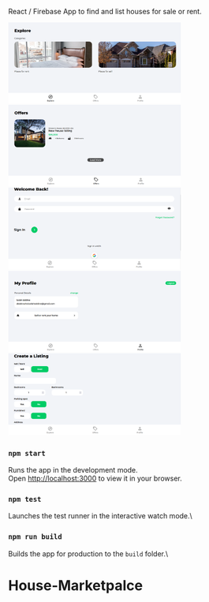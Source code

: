 React / Firebase App to find and list houses for sale or rent.

<img src="https://github.com/Salaheddine999/House-Marketpalce/blob/main/src/assets/jpg/hm1.PNG" width="350" title="hover text">
<img src="https://github.com/Salaheddine999/House-Marketpalce/blob/main/src/assets/jpg/hm2.PNG" width="350" title="hover text">
<img src="https://github.com/Salaheddine999/House-Marketpalce/blob/main/src/assets/jpg/hm3.PNG" width="350" title="hover text">
<img src="https://github.com/Salaheddine999/House-Marketpalce/blob/main/src/assets/jpg/hm4.PNG" width="350" title="hover text">
<img src="https://github.com/Salaheddine999/House-Marketpalce/blob/main/src/assets/jpg/hm5.PNG" width="350" title="hover text">

### `npm start`

Runs the app in the development mode.\
Open [http://localhost:3000](http://localhost:3000) to view it in your browser.

### `npm test`

Launches the test runner in the interactive watch mode.\

### `npm run build`

Builds the app for production to the `build` folder.\

# House-Marketpalce
